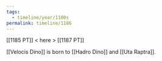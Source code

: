 ```yaml
---
tags:
  - timeline/year/1100s
permalink: timeline/1186
---
```

[[1185 PT]] < here > [[1187 PT]]

[[Velocis Dino]] is born to [[Hadro Dino]] and [[Uta Raptra]].